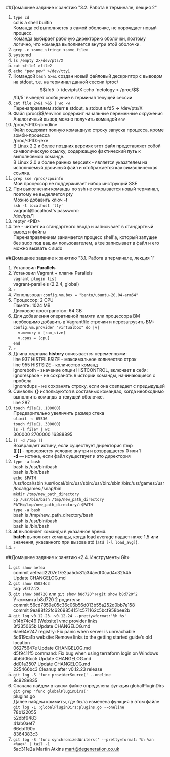 ##Домашнее задание к занятию "3.2. Работа в терминале, лекция 2"
1. `type cd`  
cd is a shell builtin  
Команда cd выполняется в самой оболочке, не порождает новый процесс.  
Команда выбирает рабочую директорию оболочки, поэтому логично, что команда выполняется внутри этой оболочки.
2. `grep -c <some_string> <some_file>`
3. systemd
4. `ls /empty 2>/dev/pts/X`
5. `cat <file1 >file2`
6. `echo "pew pew" >/dev/tty1`
7. Командой `bash 5>&1` создан новый файловый дескриптор с выводом на stdout, т.е. на терминал данной сессии /proc/$$/fd5 -> /dev/pts/X  
echo `netology > /proc/$$/fd/5` выведет сообщение в терминал текущей сессии
8. `cat file 2>&1 >&5 | wc -w`  
Перенаправляем stderr в stdout, а stdout в fd5 -> /dev/pts/X
9. Файл /proc/$$/environ содержит начальные переменные окружения  
Аналогичный вывод можно получить командой `env`
10. /proc/\<PID\>/cmdline  
Файл содержит полную командную строку запуска процесса, кроме зомби-процесса  
/proc/\<PID\>/exe  
В Linux 2.2 и более поздних версиях этот файл представляет собой символическую ссылку, содержащую фактический путь к выполняемой команде.  
В Linux 2.0 и более ранних версиях - является указателем на исполняемый двоичный файл и отображается как символическая ссылка.
11. `grep sse /proc/cpuinfo`  
Мой процессор не поддерживает набор инструкций SSE
12. При выполнении команды по ssh не открывается новый терминал, поэтому не выделяется pty  
Можно добавить ключ -t  
`ssh -t localhost 'tty'`  
vagrant@localhost's password:  
/dev/pts/1
13. reptyr \<PID\>
14. tee - читает из стандартного ввода и записывает в стандартный вывод и файлы  
Перенаправлением занимается процесс shell'а, который запущен без sudo под вашим пользователем, а tee записывает в файл и его можно вызвать с sudo


##Домашнее задание к занятию "3.1. Работа в терминале, лекция 1"

1. Установил **Parallels**
2. Установил Vagrant + плагин Parallels  
`vagrant plugin list`  
vagrant-parallels (2.2.4, global)
3. \+
4. Использовал `config.vm.box = "bento/ubuntu-20.04-arm64"`
5. Процессор: 2 CPU  
Память: 1024 MB  
Дисковое пространство: 64 GB
6. Для добавления оперативной памяти или процессора ВМ необходимо добавить в Vagrantfile строчки и перезагрузить ВМ:  
`config.vm.provider "virtualbox" do |v|`  
`  v.memory = [ram_size]`  
`  v.cpus = [cpu]`  
`end`
7. \+
8. Длина журнала **history** описывается переменными:  
line 937 HISTFILESIZE - максимальное количество строк  
line 955 HISTSIZE - количество команд  
ignoreboth - значение опции HISTCONTROL, включает в себя:  
ignorespace - не сохранять в истории команды, начинающиеся с пробела  
ignoredups - не сохранять строку, если она совпадает с предыдущей  
9. Символы **{}** используются в составных командах, когда необходимо выполнить команды в текущей оболочке.  
line 287
10. `touch file{1..100000}`  
Предварительно увеличить размер стека  
`ulimit -s 65536`  
`touch file{1..300000}`  
`ls -l file* | wc`  
 300000 2700000 16388895
11. `[[ -d /tmp ]]`  
Возвращает истину, если существует директория /tmp  
**[[ ]]** - проверяется условие внутри и возвращается 0 или 1  
**-d** — истина, если файл существует и это директория
12. `type -a bash`  
bash is /usr/bin/bash  
bash is /bin/bash  
`echo $PATH`  
/usr/local/sbin:/usr/local/bin:/usr/sbin:/usr/bin:/sbin:/bin:/usr/games:/usr/local/games:/snap/bin  
`mkdir /tmp/new_path_directory`  
`cp /usr/bin/bash /tmp/new_path_directory`  
`PATH=/tmp/new_path_directory/:$PATH`  
`type -a bash`  
bash is /tmp/new_path_directory/bash  
bash is /usr/bin/bash  
bash is /bin/bash
13. **at** выполняет команды в указанное время.  
**batch** выполняет команды, когда load average падает ниже 1,5 или значения, указанного при вызове atd (`atd [-l load_avg]`).
14. \+




##Домашнее задание к занятию «2.4. Инструменты Git»
1. `git show aefea`\
commit aefead2207ef7e2aa5dc81a34aedf0cad4c32545\
Update CHANGELOG.md
2. `git show 85024d3`\
tag: v0.12.23
3. `git show b8d720` или `git show b8d720^` и `git show b8d720^2`\
У коммита b8d720 2 родителя:\
commit 56cd7859e05c36c06b56d013b55a252d0bb7e158\
commit 9ea88f22fc6269854151c571162c5bcf958bee2b
4. `git log v0.12.23..v0.12.24 --pretty=format:'%h %s'`\
b14b74c49 [Website] vmc provider links\
3f235065b Update CHANGELOG.md\
6ae64e247 registry: Fix panic when server is unreachable\
5c619ca1b website: Remove links to the getting started guide's old location\
06275647e Update CHANGELOG.md\
d5f9411f5 command: Fix bug when using terraform login on Windows\
4b6d06cc5 Update CHANGELOG.md\
dd01a3507 Update CHANGELOG.md\
225466bc3 Cleanup after v0.12.23 release
5. `git log -S 'func providerSource(' --oneline`\
8c928e835
6. Сначала найдем в каком файле определена функция globalPluginDirs\
`git grep 'func globalPluginDirs('`\
plugins.go\
Далее найдем коммиты, где была изменена функция в этом файле\
`git log -L :globalPluginDirs:plugins.go --oneline`\
78b122055\
52dbf9483\
41ab0aef7\
66ebff90c\
8364383c3
7. `git log -S 'func synchronizedWriters(' --pretty=format:'%h %an <%ae>' | tail -1`\
5ac311e2a Martin Atkins <mart@degeneration.co.uk>
